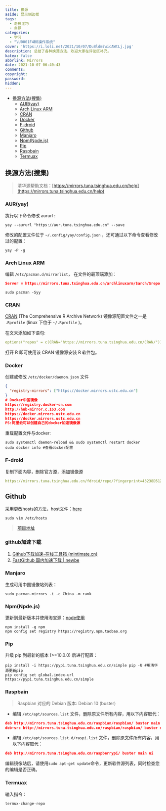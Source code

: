 ```yaml
---
title: 换源
aside: 显示侧边栏
tags:
  - 奇技淫巧
  - 自荐
categories:
  - 学习
  - "\U0001F4BB操作系统"
cover: 'https://i.loli.net/2021/10/07/Du8ldm7wicAWtLj.jpg'
description: 总结了各种换源方法，欢迎大家在评论区补充。
katex: false
abbrlink: Mirrors
date: 2021-10-07 06:40:43
comments:
copyright:
password:
hidden:
---
```



<!-- @import "[TOC]" {cmd="toc" depthFrom=1 depthTo=6 orderedList=false} -->

<!-- code_chunk_output -->

- [换源方法(搜集)](#换源方法搜集)
  - [AUR(yay)](#auryay)
  - [Arch Linux ARM](#arch-linux-arm)
  - [CRAN](#cran)
  - [Docker](#docker)
  - [F-droid](#f-droid)
  - [Github](#github)
  - [Manjaro](#manjaro)
  - [Npm(Npde.js)](#npmnpdejs)
  - [Pip](#pip)
  - [Raspbain](#raspbain)
  - [Termuax](#termuax)

<!-- /code_chunk_output -->

## 换源方法(搜集)

> 清华源帮助文档：[https://mirrors.tuna.tsinghua.edu.cn/help](https://mirrors.tuna.tsinghua.edu.cn/help)

### AUR(yay)

执行以下命令修改 aururl :

```shell
yay --aururl "https://aur.tuna.tsinghua.edu.cn" --save
```

修改的配置文件位于 `~/.config/yay/config.json` ，还可通过以下命令查看修改过的配置：

```shell
yay -P -g
```

### Arch Linux ARM

编辑 `/etc/pacman.d/mirrorlist`， 在文件的最顶端添加：

```json
Server = https://mirrors.tuna.tsinghua.edu.cn/archlinuxarm/$arch/$repo
```

```shell 更新缓存
sudo pacman -Syy
```

### CRAN

[CRAN](https://cran.r-project.org/) (The Comprehensive R Archive Network) 镜像源配置文件之一是 `.Rprofile` (linux 下位于 `~/.Rprofile` )。

在文末添加如下语句:

```yaml
options("repos" = c(CRAN="https://mirrors.tuna.tsinghua.edu.cn/CRAN/"))
```

打开 R 即可使用该 CRAN 镜像源安装 R 软件包。

### Docker

创建或修改 `/etc/docker/daemon.json` 文件

```json daemon.json
{
  "registry-mirrors": ["https://docker.mirrors.ustc.edu.cn"]
}
# Docker中国镜像
https://registry.docker-cn.com
http://hub-mirror.c.163.com
https://docker.mirrors.ustc.edu.cn
https://docker.mirrors.ustc.edu.cn
PS:阿里云可以创建自己的docker加速镜像源
```

重载配置文件与docker: 

```shell
sudo systemctl daemon-reload && sudo systemctl restart docker 
sudo docker info #查看docker配置
```

### F-droid

复制下面内容，删除官方源，添加镜像源

```yaml
https://mirrors.tuna.tsinghua.edu.cn/fdroid/repo/?fingerprint=43238D512C1E5EB2D6569F4A3AFBF5523418B82E0A3ED1552770ABB9A9C9CCAB
```

## Github

采用更改hosts的方法，host文件：[here](https://raw.hellogithub.com/hosts)

```shell
sudo vim /etc/hosts
```

> [项目地址](https://github.com/521xueweihan/GitHub520)

### github加速下载
1. [Github下载加速-在线工具箱 (mintimate.cn)](https://tool.mintimate.cn/gh/)
2. [FastGithub 国内加速下载 | newbe](https://www.newbe.pro/Mirrors/Mirrors-FastGithub/)


### Manjaro

生成可用中国镜像站列表：

```shell
sudo pacman-mirrors -i -c China -m rank
```

### Npm(Npde.js)

更新到最新版本并使用淘宝源：[node使用](https://www.codenong.com/cs106531292/)

```shell
npm install -g npm
npm config set registry https://registry.npm.taobao.org
```

### Pip

升级 pip 到最新的版本 (>=10.0.0) 后进行配置：

```shell
pip install -i https://pypi.tuna.tsinghua.edu.cn/simple pip -U #用清华源更新pip
pip config set global.index-url https://pypi.tuna.tsinghua.edu.cn/simple
```

### Raspbain

> Raspbian 对应的 Debian 版本: Debian 10 (buster) 

*  编辑 `/etc/apt/sources.list` 文件，删除原文件所有内容，用以下内容取代：

```json
deb http://mirrors.tuna.tsinghua.edu.cn/raspbian/raspbian/ buster main non-free contrib rpi
deb-src http://mirrors.tuna.tsinghua.edu.cn/raspbian/raspbian/ buster main non-free contrib rpi
```

*  编辑 `/etc/apt/sources.list.d/raspi.list` 文件，删除原文件所有内容，用以下内容取代：

```json
deb http://mirrors.tuna.tsinghua.edu.cn/raspberrypi/ buster main ui
```

编辑镜像站后，请使用`sudo apt-get update`命令，更新软件源列表，同时检查您的编辑是否正确。

### Termuax

输入指令：

```shell
termux-change-repo
```
